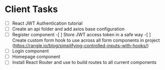 # Client Tasks

- [ ] React JWT Authentication tutorial
- [ ] Create an api folder and add axios base configuration
- [ ] Register component -[ ] Store JWT access token in a safe way -[ ] Create custom form hook to use across all form components in project (https://rangle.io/blog/simplifying-controlled-inputs-with-hooks/)
- [ ] Login component
- [ ] Homepage component
- [ ] Install React Router and use to build routes to all current components
